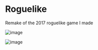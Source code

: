 # Roguelike
 Remake of the 2017 roguelike game I made

![image](https://user-images.githubusercontent.com/14812476/208193649-facc7a74-6804-43e1-8e83-8564a21cb890.png)

![image](https://user-images.githubusercontent.com/14812476/208294255-20459987-cd3d-48b9-b3bd-55ed945dd4fb.png)
